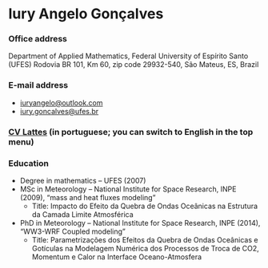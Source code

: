 

# Iury Angelo Gonçalves



### Office address

Department of Applied Mathematics, Federal University of Espírito Santo (UFES) 
Rodovia BR 101, Km 60, zip code 29932-540, São Mateus, ES, Brazil

### E-mail address
 - iuryangelo@outlook.com
 - iury.goncalves@ufes.br

### [CV Lattes](http://lattes.cnpq.br/4877304814912378) (in portuguese; you can switch to English in the top menu)

### Education

   - Degree in mathematics – UFES (2007)
   - MSc in Meteorology – National Institute for Space Research, INPE (2009), “mass and heat fluxes modeling”
     -  Title: Impacto do Efeito da Quebra de Ondas Oceânicas na Estrutura da Camada Limite Atmosférica
   - PhD in Meteorology – National Institute for Space Research, INPE (2014), “WW3-WRF Coupled modeling”
        - Title: Parametrizações dos Efeitos da Quebra de Ondas Oceânicas e Gotículas na Modelagem Numérica dos Processos de Troca de CO2, Momentum e Calor na Interface Oceano-Atmosfera


